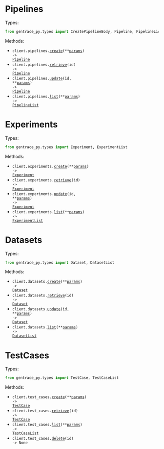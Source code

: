# Pipelines

Types:

```python
from gentrace_py.types import CreatePipelineBody, Pipeline, PipelineList
```

Methods:

- <code title="post /v4/pipelines">client.pipelines.<a href="./src/gentrace_py/resources/pipelines.py">create</a>(\*\*<a href="src/gentrace_py/types/pipeline_create_params.py">params</a>) -> <a href="./src/gentrace_py/types/pipeline.py">Pipeline</a></code>
- <code title="get /v4/pipelines/{id}">client.pipelines.<a href="./src/gentrace_py/resources/pipelines.py">retrieve</a>(id) -> <a href="./src/gentrace_py/types/pipeline.py">Pipeline</a></code>
- <code title="post /v4/pipelines/{id}">client.pipelines.<a href="./src/gentrace_py/resources/pipelines.py">update</a>(id, \*\*<a href="src/gentrace_py/types/pipeline_update_params.py">params</a>) -> <a href="./src/gentrace_py/types/pipeline.py">Pipeline</a></code>
- <code title="get /v4/pipelines">client.pipelines.<a href="./src/gentrace_py/resources/pipelines.py">list</a>(\*\*<a href="src/gentrace_py/types/pipeline_list_params.py">params</a>) -> <a href="./src/gentrace_py/types/pipeline_list.py">PipelineList</a></code>

# Experiments

Types:

```python
from gentrace_py.types import Experiment, ExperimentList
```

Methods:

- <code title="post /v4/experiments">client.experiments.<a href="./src/gentrace_py/resources/experiments.py">create</a>(\*\*<a href="src/gentrace_py/types/experiment_create_params.py">params</a>) -> <a href="./src/gentrace_py/types/experiment.py">Experiment</a></code>
- <code title="get /v4/experiments/{id}">client.experiments.<a href="./src/gentrace_py/resources/experiments.py">retrieve</a>(id) -> <a href="./src/gentrace_py/types/experiment.py">Experiment</a></code>
- <code title="post /v4/experiments/{id}">client.experiments.<a href="./src/gentrace_py/resources/experiments.py">update</a>(id, \*\*<a href="src/gentrace_py/types/experiment_update_params.py">params</a>) -> <a href="./src/gentrace_py/types/experiment.py">Experiment</a></code>
- <code title="get /v4/experiments">client.experiments.<a href="./src/gentrace_py/resources/experiments.py">list</a>(\*\*<a href="src/gentrace_py/types/experiment_list_params.py">params</a>) -> <a href="./src/gentrace_py/types/experiment_list.py">ExperimentList</a></code>

# Datasets

Types:

```python
from gentrace_py.types import Dataset, DatasetList
```

Methods:

- <code title="post /v4/datasets">client.datasets.<a href="./src/gentrace_py/resources/datasets.py">create</a>(\*\*<a href="src/gentrace_py/types/dataset_create_params.py">params</a>) -> <a href="./src/gentrace_py/types/dataset.py">Dataset</a></code>
- <code title="get /v4/datasets/{id}">client.datasets.<a href="./src/gentrace_py/resources/datasets.py">retrieve</a>(id) -> <a href="./src/gentrace_py/types/dataset.py">Dataset</a></code>
- <code title="post /v4/datasets/{id}">client.datasets.<a href="./src/gentrace_py/resources/datasets.py">update</a>(id, \*\*<a href="src/gentrace_py/types/dataset_update_params.py">params</a>) -> <a href="./src/gentrace_py/types/dataset.py">Dataset</a></code>
- <code title="get /v4/datasets">client.datasets.<a href="./src/gentrace_py/resources/datasets.py">list</a>(\*\*<a href="src/gentrace_py/types/dataset_list_params.py">params</a>) -> <a href="./src/gentrace_py/types/dataset_list.py">DatasetList</a></code>

# TestCases

Types:

```python
from gentrace_py.types import TestCase, TestCaseList
```

Methods:

- <code title="post /v4/test-cases">client.test_cases.<a href="./src/gentrace_py/resources/test_cases.py">create</a>(\*\*<a href="src/gentrace_py/types/test_case_create_params.py">params</a>) -> <a href="./src/gentrace_py/types/test_case.py">TestCase</a></code>
- <code title="get /v4/test-cases/{id}">client.test_cases.<a href="./src/gentrace_py/resources/test_cases.py">retrieve</a>(id) -> <a href="./src/gentrace_py/types/test_case.py">TestCase</a></code>
- <code title="get /v4/test-cases">client.test_cases.<a href="./src/gentrace_py/resources/test_cases.py">list</a>(\*\*<a href="src/gentrace_py/types/test_case_list_params.py">params</a>) -> <a href="./src/gentrace_py/types/test_case_list.py">TestCaseList</a></code>
- <code title="delete /v4/test-cases/{id}">client.test_cases.<a href="./src/gentrace_py/resources/test_cases.py">delete</a>(id) -> None</code>

